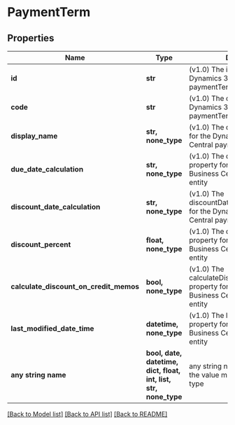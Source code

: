 # PaymentTerm


## Properties
Name | Type | Description | Notes
------------ | ------------- | ------------- | -------------
**id** | **str** | (v1.0) The id property for the Dynamics 365 Business Central paymentTerm entity | [optional] 
**code** | **str** | (v1.0) The code property for the Dynamics 365 Business Central paymentTerm entity | [optional] 
**display_name** | **str, none_type** | (v1.0) The displayName property for the Dynamics 365 Business Central paymentTerm entity | [optional] 
**due_date_calculation** | **str, none_type** | (v1.0) The dueDateCalculation property for the Dynamics 365 Business Central paymentTerm entity | [optional] 
**discount_date_calculation** | **str, none_type** | (v1.0) The discountDateCalculation property for the Dynamics 365 Business Central paymentTerm entity | [optional] 
**discount_percent** | **float, none_type** | (v1.0) The discountPercent property for the Dynamics 365 Business Central paymentTerm entity | [optional] 
**calculate_discount_on_credit_memos** | **bool, none_type** | (v1.0) The calculateDiscountOnCreditMemos property for the Dynamics 365 Business Central paymentTerm entity | [optional] 
**last_modified_date_time** | **datetime, none_type** | (v1.0) The lastModifiedDateTime property for the Dynamics 365 Business Central paymentTerm entity | [optional] 
**any string name** | **bool, date, datetime, dict, float, int, list, str, none_type** | any string name can be used but the value must be the correct type | [optional]

[[Back to Model list]](../README.md#documentation-for-models) [[Back to API list]](../README.md#documentation-for-api-endpoints) [[Back to README]](../README.md)


